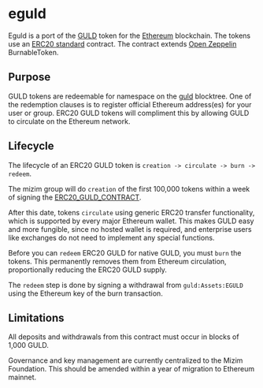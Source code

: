 # eguld

Eguld is a port of the [GULD](https://guld.io) token for the [Ethereum](https://ethereum.org) blockchain. The tokens use an [ERC20 standard](https://theethereum.wiki/w/index.php/ERC20_Token_Standard) contract. The contract extends [Open Zeppelin](https://github.com/OpenZeppelin/zeppelin-solidity) BurnableToken.

## Purpose

GULD tokens are redeemable for namespace on the [guld](https://guld.io) blocktree. One of the redemption clauses is to register official Ethereum address(es) for your user or group. ERC20 GULD tokens will compliment this by allowing GULD to circulate on the Ethereum network.

## Lifecycle

The lifecycle of an ERC20 GULD token is `creation -> circulate -> burn -> redeem`.

The mizim group will do `creation` of the first 100,000 tokens within a week of signing the [ERC20_GULD_CONTRACT](https://github.com/guldcoin/Documents-guld/blob/guld/legal/contract/template/ERC20_GULD_CONTRACT.md).

After this date, tokens `circulate` using generic ERC20 transfer functionality, which is supported by every major Ethereum wallet. This makes GULD easy and more fungible, since no hosted wallet is required, and enterprise users like exchanges do not need to implement any special functions.

Before you can `redeem` ERC20 GULD for native GULD, you must `burn` the tokens. This permanently removes them from Ethereum circulation, proportionally reducing the ERC20 GULD supply.

The `redeem` step is done by signing a withdrawal from `guld:Assets:EGULD` using the Ethereum key of the burn transaction.

## Limitations

All deposits and withdrawals from this contract must occur in blocks of 1,000 GULD.

Governance and key management are currently centralized to the Mizim Foundation. This should be amended within a year of migration to Ethereum mainnet.

